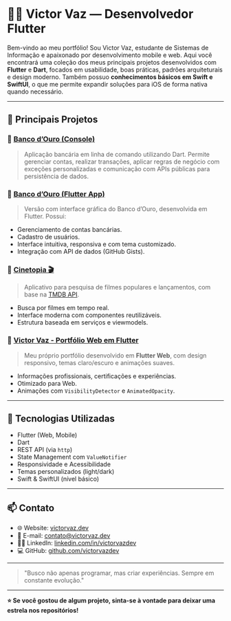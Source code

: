 
# 👨‍💻 Victor Vaz — Desenvolvedor Flutter

Bem-vindo ao meu portfólio! Sou Victor Vaz, estudante de Sistemas de Informação e apaixonado por desenvolvimento mobile e web. Aqui você encontrará uma coleção dos meus principais projetos desenvolvidos com **Flutter** e **Dart**, focados em usabilidade, boas práticas, padrões arquiteturais e design moderno. Também possuo **conhecimentos básicos em Swift e SwiftUI**, o que me permite expandir soluções para iOS de forma nativa quando necessário.

---

## 🌟 Principais Projetos

### 🔹 [Banco d’Ouro (Console)](https://github.com/victorvazdev/dart_banco_douro)
> Aplicação bancária em linha de comando utilizando Dart. Permite gerenciar contas, realizar transações, aplicar regras de negócio com exceções personalizadas e comunicação com APIs públicas para persistência de dados.

### 🔹 [Banco d’Ouro (Flutter App)](https://github.com/victorvazdev/flutter_banco_douro)
> Versão com interface gráfica do Banco d’Ouro, desenvolvida em Flutter. Possui:
- Gerenciamento de contas bancárias.
- Cadastro de usuários.
- Interface intuitiva, responsiva e com tema customizado.
- Integração com API de dados (GitHub Gists).

### 🔹 [Cinetopia 🎬](https://github.com/victorvazdev/cinetopia)
> Aplicativo para pesquisa de filmes populares e lançamentos, com base na [TMDB API](https://www.themoviedb.org/).
- Busca por filmes em tempo real.
- Interface moderna com componentes reutilizáveis.
- Estrutura baseada em serviços e viewmodels.

### 🔹 [Victor Vaz - Portfólio Web em Flutter](https://github.com/victorvazdev/victor_vaz_portfolio)
> Meu próprio portfólio desenvolvido em **Flutter Web**, com design responsivo, temas claro/escuro e animações suaves.
- Informações profissionais, certificações e experiências.
- Otimizado para Web.
- Animações com `VisibilityDetector` e `AnimatedOpacity`.

---

## 🧰 Tecnologias Utilizadas

- Flutter (Web, Mobile)
- Dart
- REST API (via `http`)
- State Management com `ValueNotifier`
- Responsividade e Acessibilidade
- Temas personalizados (light/dark)
- Swift & SwiftUI (nível básico)

---

## 📫 Contato

- 🌐 Website: [victorvaz.dev](https://victorvaz.dev)
- 📧 E-mail: contato@victorvaz.dev
- 🧑‍💼 LinkedIn: [linkedin.com/in/victorvazdev](https://www.linkedin.com/in/victorvazdev)
- 💻 GitHub: [github.com/victorvazdev](https://github.com/victorvazdev)

---

> "Busco não apenas programar, mas criar experiências. Sempre em constante evolução."

---

**⭐ Se você gostou de algum projeto, sinta-se à vontade para deixar uma estrela nos repositórios!**

